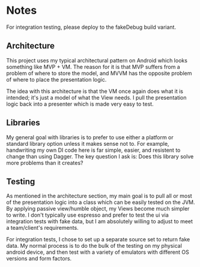 # Notes
For integration testing, please deploy to the fakeDebug build variant. 

## Architecture
This project uses my typical architectural pattern on Android which looks something like MVP + VM.
The reason for it is that MVP suffers from a problem of where to store the model, and MVVM has the
opposite problem of where to place the presentation logic. 

The idea with this architecture is that the VM once again does what it is intended; it's just a
model of what the View needs. I pull the presentation logic back into a presenter which is made
very easy to test.

## Libraries
My general goal with libraries is to prefer to use either a platform or standard library option
unless it makes sense not to. For example, handwriting my own DI code here is far simple, easier, 
and resistent to change than using Dagger. The key question I ask is: Does this library
solve more problems than it creates? 

## Testing
As mentioned in the architecture section, my main goal is to pull all or most of the presentation
logic into a class which can be easily tested on the JVM. By applying passive view/humble object,
my Views become much simpler to write. I don't typically use espresso and prefer to test the ui
via integration tests with fake data, but I am absolutely willing to adjust to meet a team/client's
requirements.

For integration tests, I chose to set up a separate source set to return fake data. My normal 
process is to do the bulk of the testing on my physical android device, and then test with a variety
of emulators with different OS versions and form factors.